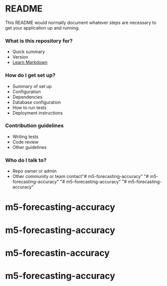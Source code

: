 # README #

This README would normally document whatever steps are necessary to get your application up and running.

### What is this repository for? ###

* Quick summary
* Version
* [Learn Markdown](https://bitbucket.org/tutorials/markdowndemo)

### How do I get set up? ###

* Summary of set up
* Configuration
* Dependencies
* Database configuration
* How to run tests
* Deployment instructions

### Contribution guidelines ###

* Writing tests
* Code review
* Other guidelines

### Who do I talk to? ###

* Repo owner or admin
* Other community or team contact"# m5-forecasting-accuracy" 
"# m5-forecasting-accuracy" 
"# m5-forecasting-accuracy" 
"# m5-forecasting-accuracy" 
# m5-forecasting-accuracy
# m5-forecasting-accuracy
# m5-forecastin-accuracy
# m5-forecasting-accuracy
